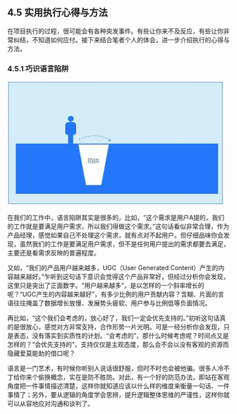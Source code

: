 ## 4.5 实用执行心得与方法

在项目执行的过程，很可能会有各种突发事件。有些让你来不及反应，有些让你非常纠结，不知道如何应付。接下来结合笔者个人的体会，进一步介绍执行的心得与方法。

### 4.5.1 巧识语言陷阱

![](images/image02080.jpeg)

在我们的工作中，语言陷阱其实是很多的，比如，“这个需求是用户A提的，我们的工作就是要满足用户需求，所以我们得做这个需求。”这句话看似非常合理，作为产品经理，感觉如果自己不处理这个需求，就有点对不起用户。但仔细品味你会发现，虽然我们的工作是要满足用户需求，但不是任何用户提出的需求都要去满足，主要还是看需求反映的普遍程度。

又如，“我们的产品用户越来越多，UGC（User Generated Content）产生的内容越来越好。”乍听到这句话下意识会觉得这个产品非常好，但经过分析你会发现，这里只是突出了正面数字。“用户越来越多”，是以怎样的一个斜率增长的呢？“UGC产生的内容越来越好”，有多少比例的用户贡献内容？含糊、片面的言语往往掩盖了数据增长放慢、发展势头疲软、用户参与比例低等负面情况。

再比如，“这个我们会考虑的，放心好了，我们一定会优先支持的。”初听这句话真的是很放心，感觉对方非常支持，合作形势一片光明。可是一经分析你会发现，只是表态，没有落实到实质性的计划。“会考虑的”，那什么时候考虑呢？时间点又是怎样的？“会优先支持的”，支持仅仅是主观态度，那么会不会以没有客观的资源而隐藏爱莫能助的借口呢？

语言是一门艺术，有时候你听别人说话很舒服，但时不时也会被他骗。很多人冷不丁给你来个偷换概念，实在是防不胜防。对此，有一个好的防范办法，即站在客观角度把一件事情描述清楚，这样你就知道应该以什么样的维度来衡量一句话、一件事情了；另外，要从逻辑的角度学会思辨，提升逻辑整体思维的严谨性，这样你就可以从容地应对沟通和谈判了。
